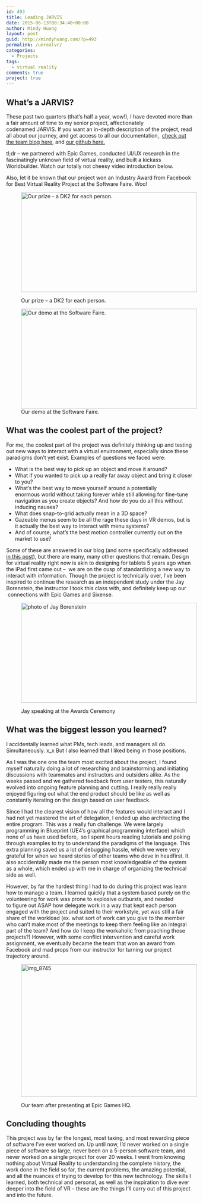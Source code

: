 ```yaml
---
id: 493
title: Leading JARVIS
date: 2015-06-13T08:34:40+00:00
author: Mindy Huang
layout: post
guid: http://mindyhuang.com/?p=493
permalink: /unrealvr/
categories:
  - Projects
tags:
  - virtual reality
comments: true
project: true
---
```

## What&#8217;s a JARVIS?

These past two quarters (that&#8217;s half a year, wow!), I have devoted more than a fair amount of time to my senior project, affectionately codenamed JARVIS. If you want an in-depth description of the project, read all about our journey, and get access to all our documentation,  [check out the team blog here](https://unrealvr.wordpress.com/), and [our github here.](https://github.com/cs210/Jarvis)

tl;dr &#8211; we partnered with Epic Games, conducted UI/UX research in the fascinatingly unknown field of virtual reality, and built a kickass Worldbuilder. Watch our totally not cheesy video introduction below.



Also, let it be known that our project won an Industry Award from Facebook for Best Virtual Reality Project at the Software Faire. Woo!

<!--more--><figure id="attachment_495" style="width: 474px" class="wp-caption alignleft">

<img class="wp-image-495 size-large" src="http://mindyhuang.com/wp-content/uploads/IMAG1773-1024x579.jpg" alt="Our prize - a DK2 for each person." width="474" height="268" srcset="http://mindyhuang.com/wp-content/uploads/IMAG1773-150x85.jpg 150w, http://mindyhuang.com/wp-content/uploads/IMAG1773-300x170.jpg 300w, http://mindyhuang.com/wp-content/uploads/IMAG1773-1024x579.jpg 1024w" sizes="(max-width: 474px) 100vw, 474px" /><figcaption class="wp-caption-text">Our prize &#8211; a DK2 for each person.</figcaption></figure> <figure id="attachment_496" style="width: 474px" class="wp-caption alignnone"><img class="wp-image-496 size-large" src="http://mindyhuang.com/wp-content/uploads/IMAG1767-1024x579.jpg" alt="Our demo at the Software Faire." width="474" height="268" srcset="http://mindyhuang.com/wp-content/uploads/IMAG1767-150x85.jpg 150w, http://mindyhuang.com/wp-content/uploads/IMAG1767-300x170.jpg 300w, http://mindyhuang.com/wp-content/uploads/IMAG1767-1024x579.jpg 1024w" sizes="(max-width: 474px) 100vw, 474px" /><figcaption class="wp-caption-text">Our demo at the Software Faire.</figcaption></figure> 

## What was the coolest part of the project?

For me, the coolest part of the project was definitely thinking up and testing out new ways to interact with a virtual environment, especially since these paradigms don&#8217;t yet exist. Examples of questions we faced were:

  * What is the best way to pick up an object and move it around?
  * What if you wanted to pick up a really far away object and bring it closer to you?
  * What&#8217;s the best way to move yourself around a potentially enormous world without taking forever while still allowing for fine-tune navigation as you create objects? And how do you do all this without inducing nausea?
  * What does snap-to-grid actually mean in a 3D space?
  * Gazeable menus seem to be all the rage these days in VR demos, but is it actually the best way to interact with menu systems?
  * And of course, what&#8217;s the best motion controller currently out on the market to use?

Some of these are answered in our blog (and some specifically addressed [in this post](https://unrealvr.wordpress.com/2015/05/22/jarvis-special-taking-features-3d/)), but there are many, many other questions that remain. Design for virtual reality right now is akin to designing for tablets 5 years ago when the iPad first came out &#8211;  we are on the cusp of standardizing a new way to interact with information. Though the project is technically over, I&#8217;ve been inspired to continue the research as an independent study under the Jay Borenstein, the instructor I took this class with, and definitely keep up our  connections with Epic Games and Sixense.<figure id="attachment_494" style="width: 474px" class="wp-caption alignnone">

<img class="wp-image-494 size-large" src="http://mindyhuang.com/wp-content/uploads/IMAG1772-1024x579.jpg" alt="photo of Jay Borenstein" width="474" height="268" srcset="http://mindyhuang.com/wp-content/uploads/IMAG1772-150x85.jpg 150w, http://mindyhuang.com/wp-content/uploads/IMAG1772-300x170.jpg 300w, http://mindyhuang.com/wp-content/uploads/IMAG1772-1024x579.jpg 1024w" sizes="(max-width: 474px) 100vw, 474px" /><figcaption class="wp-caption-text">Jay speaking at the Awards Ceremony</figcaption></figure> 

## What was the biggest lesson you learned?

I accidentally learned what PMs, tech leads, and managers all do. Simultaneously. x_x But I also learned that I liked being in those positions.

As I was the one one the team most excited about the project, I found myself naturally doing a lot of researching and brainstorming and initiating discussions with teammates and instructors and outsiders alike. As the weeks passed and we gathered feedback from user testers, this naturally evolved into ongoing feature planning and cutting. I really really really enjoyed figuring out what the end product should be like as well as constantly iterating on the design based on user feedback.

Since I had the clearest vision of how all the features would interact and I had not yet mastered the art of delegation, I ended up also architecting the entire program. This was a really fun challenge. We were largely programming in Blueprint (UE4&#8217;s graphical programming interface) which none of us have used before,  so I spent hours reading tutorials and poking through examples to try to understand the paradigms of the language. This extra planning saved us a lot of debugging hassle, which we were very grateful for when we heard stories of other teams who dove in headfirst. It also accidentally made me the person most knowledgeable of the system as a whole, which ended up with me in charge of organizing the technical side as well.

However, by far the hardest thing I had to do during this project was learn how to manage a team. I learned quickly that a system based purely on the volunteering for work was prone to explosive outbursts, and needed to figure out ASAP how delegate work in a way that kept each person engaged with the project and suited to their workstyle, yet was still a fair share of the workload (ex. what sort of work can you give to the member who can&#8217;t make most of the meetings to keep them feeling like an integral part of the team? And how do I keep the workaholic from poaching those projects?) However, with some conflict intervention and careful work assignment, we eventually became the team that won an award from Facebook and mad props from our instructor for turning our project trajectory around.<figure id="attachment_508" style="width: 474px" class="wp-caption alignnone">

<img class="wp-image-508 size-large" src="http://mindyhuang.com/wp-content/uploads/img_8745-1024x768.jpg" alt="img_8745" width="474" height="356" srcset="http://mindyhuang.com/wp-content/uploads/img_8745-300x225.jpg 300w, http://mindyhuang.com/wp-content/uploads/img_8745-1024x768.jpg 1024w" sizes="(max-width: 474px) 100vw, 474px" /><figcaption class="wp-caption-text">Our team after presenting at Epic Games HQ.</figcaption></figure> 

## Concluding thoughts

This project was by far the longest, most taxing, and most rewarding piece of software I&#8217;ve ever worked on. Up until now, I&#8217;d never worked on a single piece of software so large, never been on a 5-person software team, and never worked on a single project for over 20 weeks. I went from knowing nothing about Virtual Reality to understanding the complete history, the work done in the field so far, the current problems, the amazing potential, and all the nuances of trying to develop for this new technology. The skills I learned, both technical and personal, as well as the inspiration to dive ever deeper into the field of VR &#8211; these are the things I&#8217;ll carry out of this project and into the future.